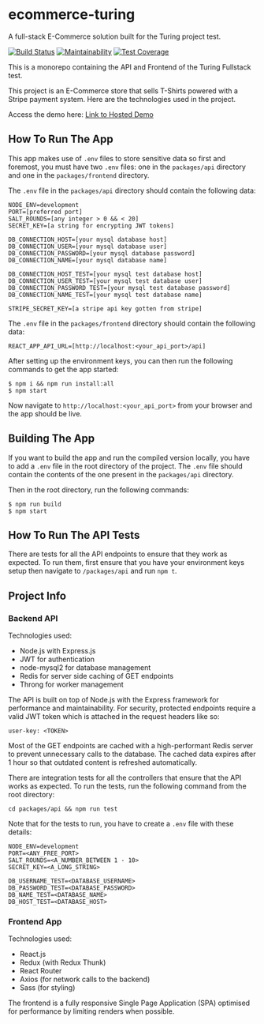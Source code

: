 # ecommerce-turing
A full-stack E-Commerce solution built for the Turing project test.

[![Build Status](https://travis-ci.com/ovieokeh/ecommerce-turing.svg?token=ib4xukwyyyzrf2XQqfZc&branch=develop)](https://travis-ci.com/ovieokeh/ecommerce-turing)
[![Maintainability](https://api.codeclimate.com/v1/badges/14f7f4b747b1a3356b58/maintainability)](https://codeclimate.com/github/ovieokeh/ecommerce-turing/maintainability)
[![Test Coverage](https://api.codeclimate.com/v1/badges/14f7f4b747b1a3356b58/test_coverage)](https://codeclimate.com/github/ovieokeh/ecommerce-turing/test_coverage)

This is a monorepo containing the API and Frontend of the Turing Fullstack test.

This project is an E-Commerce store that sells T-Shirts powered with a Stripe payment system. Here are the technologies used in the project.

Access the demo here: [Link to Hosted Demo](http://shopstack-turing.herokuapp.com/)

## How To Run The App
This app makes use of `.env` files to store sensitive data so first and foremost, you must have two `.env` files: one in the `packages/api` directory and one in the `packages/frontend` directory.

The `.env` file in the `packages/api` directory should contain the following data:
```
NODE_ENV=development
PORT=[preferred port]
SALT_ROUNDS=[any integer > 0 && < 20]
SECRET_KEY=[a string for encrypting JWT tokens]

DB_CONNECTION_HOST=[your mysql database host]
DB_CONNECTION_USER=[your mysql database user]
DB_CONNECTION_PASSWORD=[your mysql database password]
DB_CONNECTION_NAME=[your mysql database name]

DB_CONNECTION_HOST_TEST=[your mysql test database host]
DB_CONNECTION_USER_TEST=[your mysql test database user]
DB_CONNECTION_PASSWORD_TEST=[your mysql test database password]
DB_CONNECTION_NAME_TEST=[your mysql test database name]

STRIPE_SECRET_KEY=[a stripe api key gotten from stripe]
```

The `.env` file in the `packages/frontend` directory should contain the following data:
```
REACT_APP_API_URL=[http://localhost:<your_api_port>/api]
```

After setting up the environment keys, you can then run the following commands to get the app started:
```
$ npm i && npm run install:all
$ npm start
```
Now navigate to `http://localhost:<your_api_port>` from your browser and the app should be live.

Building The App
------
If you want to build the app and run the compiled version locally, you have to add a `.env` file in the root directory of the project. The `.env` file should contain the contents of the one present in the `packages/api` directory.

Then in the root directory, run the following commands:
```
$ npm run build
$ npm start
```

## How To Run The API Tests
There are tests for all the API endpoints to ensure that they work as expected. To run them, first ensure that you have your environment keys setup then navigate to `/packages/api` and run `npm t`.

## Project Info

### Backend API

Technologies used:

- Node.js with Express.js
- JWT for authentication
- node-mysql2 for database management
- Redis for server side caching of GET endpoints
- Throng for worker management

The API is built on top of Node.js with the Express framework for performance and maintainability. For security, protected endpoints require a valid JWT token which is attached in the request headers like so:

```
user-key: <TOKEN>
```

Most of the GET endpoints are cached with a high-performant Redis server to prevent unnecessary calls to the database. The cached data expires after 1 hour so that outdated content is refreshed automatically.

There are integration tests for all the controllers that ensure that the API works as expected. To run the tests, run the following command from the root directory:

```
cd packages/api && npm run test
```

Note that for the tests to run, you have to create a `.env` file with these details:

```
NODE_ENV=development
PORT=<ANY_FREE_PORT>
SALT_ROUNDS=<A_NUMBER_BETWEEN 1 - 10>
SECRET_KEY=<A_LONG_STRING>

DB_USERNAME_TEST=<DATABASE_USERNAME>
DB_PASSWORD_TEST=<DATABASE_PASSWORD>
DB_NAME_TEST=<DATABASE_NAME>
DB_HOST_TEST=<DATABASE_HOST>
```

### Frontend App

Technologies used:

- React.js
- Redux (with Redux Thunk)
- React Router
- Axios (for network calls to the backend)
- Sass (for styling)

The frontend is a fully responsive Single Page Application (SPA) optimised for performance by limiting renders when possible.
